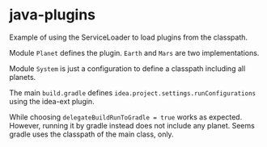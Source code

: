 # java-plugins
Example of using the ServiceLoader to load plugins from the classpath.

Module `Planet` defines the plugin. `Earth` and `Mars` are two implementations.

Module `System` is just a configuration to define a classpath including all planets.

The main `build.gradle` defines `idea.project.settings.runConfigurations` using the idea-ext plugin.

While choosing `delegateBuildRunToGradle = true` works as expected. However, running it by gradle instead does not include any planet.
Seems gradle uses the classpath of the main class, only.



